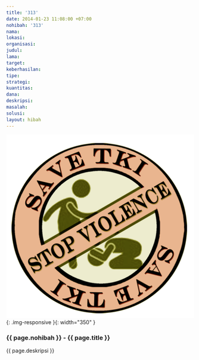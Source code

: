 ```yaml
---
title: '313'
date: 2014-01-23 11:08:00 +07:00
nohibah: '313'
nama:
lokasi:
organisasi:
judul:
lama:
target:
keberhasilan:
tipe:
strategi:
kuantitas:
dana:
deskripsi:
masalah:
solusi:
layout: hibah
---
```


![313](/static/img/hibahcms/313.png){: .img-responsive }{: width="350" }

### {{ page.nohibah }} - {{ page.title }}

{{ page.deskripsi }}
